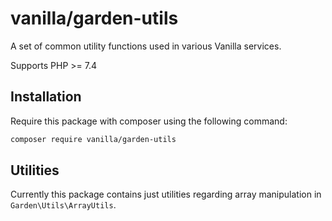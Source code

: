 # vanilla/garden-utils

A set of common utility functions used in various Vanilla services.

Supports PHP >= 7.4

## Installation

Require this package with composer using the following command:

```sh
composer require vanilla/garden-utils
```

## Utilities

Currently this package contains just utilities regarding array manipulation in `Garden\Utils\ArrayUtils`.
